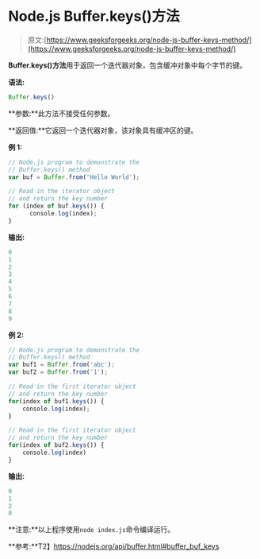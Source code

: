 # Node.js Buffer.keys()方法

> 原文:[https://www.geeksforgeeks.org/node-js-buffer-keys-method/](https://www.geeksforgeeks.org/node-js-buffer-keys-method/)

**Buffer.keys()方法**用于返回一个迭代器对象，包含缓冲对象中每个字节的键。

**语法:**

```js
Buffer.keys()
```

**参数:**此方法不接受任何参数。

**返回值:**它返回一个迭代器对象，该对象具有缓冲区的键。

**例 1:**

```js
// Node.js program to demonstrate the   
// Buffer.keys() method  
var buf = Buffer.from('Hello World');

// Read in the iterator object
// and return the key number
for (index of buf.keys()) {
      console.log(index);
}
```

**输出:**

```js
0
1
2
3
4
5
6
7
8
9 

```

**例 2:**

```js
// Node.js program to demonstrate the
// Buffer.keys() method
var buf1 = Buffer.from('abc');
var buf2 = Buffer.from('1');

// Read in the first iterator object
// and return the key number
for(index of buf1.keys()) {
    console.log(index);
}

// Read in the first iterator object
// and return the key number
for(index of buf2.keys()) {
    console.log(index)
}
```

**输出:**

```js
0
1
2
0

```

**注意:**以上程序使用`node index.js`命令编译运行。

**参考:**T2】https://nodejs.org/api/buffer.html#buffer_buf_keys